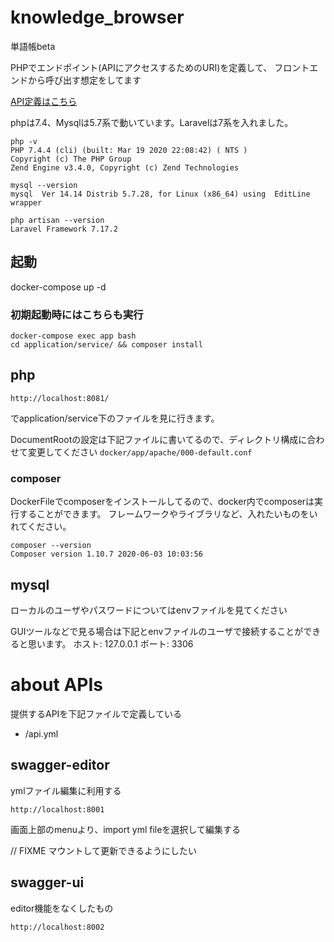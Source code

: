 # knowledge_browser
単語帳beta

PHPでエンドポイント(APIにアクセスするためのURI)を定義して、
フロントエンドから呼び出す想定をしてます

[API定義はこちら](https://github.com/acio-o9/knowledge_browser#about_APIs)

phpは7.4、Mysqlは5.7系で動いています。Laravelは7系を入れました。

```
php -v
PHP 7.4.4 (cli) (built: Mar 19 2020 22:08:42) ( NTS )
Copyright (c) The PHP Group
Zend Engine v3.4.0, Copyright (c) Zend Technologies
```

```
mysql --version
mysql  Ver 14.14 Distrib 5.7.28, for Linux (x86_64) using  EditLine wrapper
```

```
php artisan --version
Laravel Framework 7.17.2
```

## 起動
docker-compose up -d

### 初期起動時にはこちらも実行
```
docker-compose exec app bash
cd application/service/ && composer install
```

## php
``` 
http://localhost:8081/
```
でapplication/service下のファイルを見に行きます。

DocumentRootの設定は下記ファイルに書いてるので、ディレクトリ構成に合わせて変更してください
`docker/app/apache/000-default.conf`

### composer
DockerFileでcomposerをインストールしてるので、docker内でcomposerは実行することができます。
フレームワークやライブラリなど、入れたいものをいれてください。

```
composer --version
Composer version 1.10.7 2020-06-03 10:03:56
```

## mysql
ローカルのユーザやパスワードについてはenvファイルを見てください

GUIツールなどで見る場合は下記とenvファイルのユーザで接続することができると思います。
ホスト: 127.0.0.1
ポート: 3306

# about APIs

提供するAPIを下記ファイルで定義している

- /api.yml

## swagger-editor

ymlファイル編集に利用する

```
http://localhost:8001
```

画面上部のmenuより、import yml fileを選択して編集する

// FIXME マウントして更新できるようにしたい

## swagger-ui

editor機能をなくしたもの

```
http://localhost:8002
```
